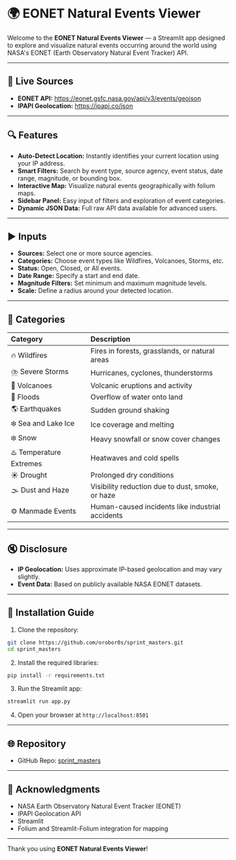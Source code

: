 # 🌍 EONET Natural Events Viewer

Welcome to the **EONET Natural Events Viewer** — a Streamlit app designed to explore and visualize natural events occurring around the world using NASA's EONET (Earth Observatory Natural Event Tracker) API.

---

## 🔗 Live Sources
- **EONET API:** https://eonet.gsfc.nasa.gov/api/v3/events/geojson
- **IPAPI Geolocation:** https://ipapi.co/json

---

## 🔍 Features
- **Auto-Detect Location:** Instantly identifies your current location using your IP address.
- **Smart Filters:** Search by event type, source agency, event status, date range, magnitude, or bounding box.
- **Interactive Map:** Visualize natural events geographically with folium maps.
- **Sidebar Panel:** Easy input of filters and exploration of event categories.
- **Dynamic JSON Data:** Full raw API data available for advanced users.

---

## ▶️ Inputs
- **Sources:** Select one or more source agencies.
- **Categories:** Choose event types like Wildfires, Volcanoes, Storms, etc.
- **Status:** Open, Closed, or All events.
- **Date Range:** Specify a start and end date.
- **Magnitude Filters:** Set minimum and maximum magnitude levels.
- **Scale:** Define a radius around your detected location.

---

## 🔎 Categories

| Category | Description |
|:---|:---|
| 🔥 Wildfires | Fires in forests, grasslands, or natural areas |
| ⛈️ Severe Storms | Hurricanes, cyclones, thunderstorms |
| 🌋 Volcanoes | Volcanic eruptions and activity |
| 🌊 Floods | Overflow of water onto land |
| 🌎 Earthquakes | Sudden ground shaking |
| ❄️ Sea and Lake Ice | Ice coverage and melting |
| ❄️ Snow | Heavy snowfall or snow cover changes |
| ♨️ Temperature Extremes | Heatwaves and cold spells |
| ☀️ Drought | Prolonged dry conditions |
| 🌫️ Dust and Haze | Visibility reduction due to dust, smoke, or haze |
| ⚙️ Manmade Events | Human-caused incidents like industrial accidents |

---

## 🔇 Disclosure
- **IP Geolocation:** Uses approximate IP-based geolocation and may vary slightly.
- **Event Data:** Based on publicly available NASA EONET datasets.

---

## 🚀 Installation Guide

1. Clone the repository:
```bash
git clone https://github.com/orobor0s/sprint_masters.git
cd sprint_masters
```

2. Install the required libraries:
```bash
pip install -r requirements.txt
```

3. Run the Streamlit app:
```bash
streamlit run app.py
```

4. Open your browser at `http://localhost:8501`

---

## 🌐 Repository
- GitHub Repo: [sprint_masters](https://github.com/orobor0s/sprint_masters)

---

## 💛 Acknowledgments
- NASA Earth Observatory Natural Event Tracker (EONET)
- IPAPI Geolocation API
- Streamlit
- Folium and Streamlit-Folium integration for mapping

---

Thank you using **EONET Natural Events Viewer**!
